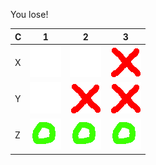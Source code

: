 You lose!

| C | 1 | 2 | 3 |
| - | - | - | - |
| X | ![](https://github.com/tailsjs/tailsjs/raw/master/icons/tictactoe/blank.png) | ![](https://github.com/tailsjs/tailsjs/raw/master/icons/tictactoe/blank.png) | ![](https://github.com/tailsjs/tailsjs/raw/master/icons/tictactoe/x.png) |
| Y | ![](https://github.com/tailsjs/tailsjs/raw/master/icons/tictactoe/blank.png) | ![](https://github.com/tailsjs/tailsjs/raw/master/icons/tictactoe/x.png) | ![](https://github.com/tailsjs/tailsjs/raw/master/icons/tictactoe/x.png) |
| Z | ![](https://github.com/tailsjs/tailsjs/raw/master/icons/tictactoe/o.png) | ![](https://github.com/tailsjs/tailsjs/raw/master/icons/tictactoe/o.png) | ![](https://github.com/tailsjs/tailsjs/raw/master/icons/tictactoe/o.png) |